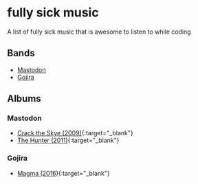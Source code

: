 # fully sick music

A list of fully sick music that is awesome to listen to while coding

## Bands

* [Mastodon](#mastodon)
* [Gojira](#gojira)

## Albums

### Mastodon

* [Crack the Skye (2009)](https://www.youtube.com/watch?v=fcvdkw6v3fE){:target="_blank"}
* [The Hunter (2011)](https://www.youtube.com/watch?v=Acna6jcCU28){:target="_blank"}

### Gojira

* [Magma (2016)](https://www.youtube.com/watch?v=njgOZNaChEQ){:target="_blank"}